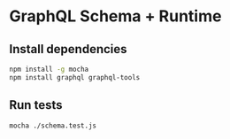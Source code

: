 # GraphQL Schema + Runtime

## Install dependencies

```bash
npm install -g mocha
npm install graphql graphql-tools
```

## Run tests

```bash
mocha ./schema.test.js
```
